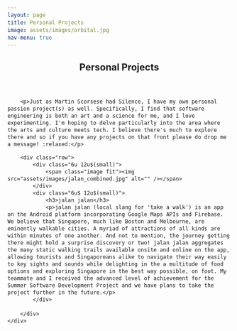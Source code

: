 ```yaml
---
layout: page
title: Personal Projects
image: assets/images/orbital.jpg
nav-menu: true
---
```

<!-- orignally generic -->
<!-- Main -->
<div id="main" class="alt">

<!-- One -->
<section id="one">
    <div class ="inner">
		<header class="major">
			<h1>Personal Projects</h1>
		</header>

        <p>Just as Martin Scorsese had Silence, I have my own personal passion project(s) as well. Specifically, I find that software engineering is both an art and a science for me, and I love experimenting. I'm hoping to delve particularly into the area where the arts and culture meets tech. I believe there's much to explore there and so if you have any projects on that front please do drop me a message! :relaxed:</p>

<!-- Content -->
        <div class="row">
            <div class="6u 12u$(small)">
		        <span class="image fit"><img src="assets/images/jalan_combined.jpg" alt="" /></span>
	        </div>
	        <div class="6u$ 12u$(small)">
		        <h3>jalan jalan</h3>
		        <p>jalan jalan (local slang for 'take a walk') is an app on the Android platform incorporating Google Maps APIs and Firebase. We believe that Singapore, much like Boston and Melbourne, are eminently walkable cities. A myriad of attractions of all kinds are within minutes of one another. And not to mention, the journey getting there might hold a surprise discovery or two! jalan jalan aggregates the many static walking trails available onsite and online on the app, allowing tourists and Singaporeans alike to navigate their way easily to key sights and sounds while delighting in the a multitude of food options and exploring Singapore in the best way possible, on foot. My teammate and I received the advanced level of achievement for the Summer Software Development Project and we have plans to take the project further in the future.</p>
	        </div>
            
        </div>
    </div>

</section>

</div>